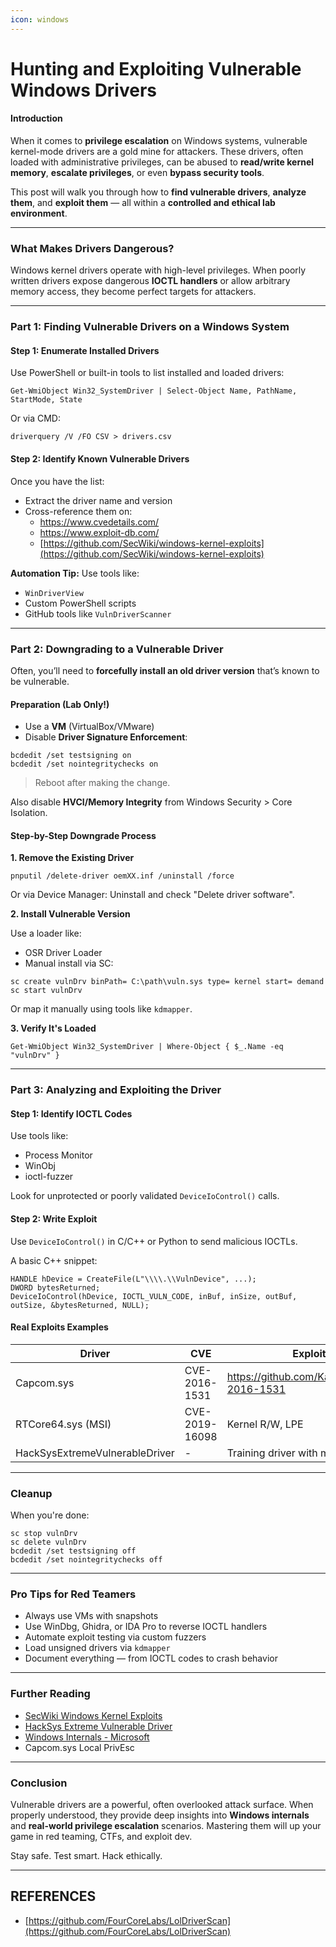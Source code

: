 ```yaml
---
icon: windows
---
```


# Hunting and Exploiting Vulnerable Windows Drivers

#### Introduction

When it comes to **privilege escalation** on Windows systems, vulnerable kernel-mode drivers are a gold mine for attackers. These drivers, often loaded with administrative privileges, can be abused to **read/write kernel memory**, **escalate privileges**, or even **bypass security tools**.

This post will walk you through how to **find vulnerable drivers**, **analyze them**, and **exploit them** — all within a **controlled and ethical lab environment**.

***

### What Makes Drivers Dangerous?

Windows kernel drivers operate with high-level privileges. When poorly written drivers expose dangerous **IOCTL handlers** or allow arbitrary memory access, they become perfect targets for attackers.

***

### Part 1: Finding Vulnerable Drivers on a Windows System

#### Step 1: Enumerate Installed Drivers

Use PowerShell or built-in tools to list installed and loaded drivers:

```
Get-WmiObject Win32_SystemDriver | Select-Object Name, PathName, StartMode, State
```

Or via CMD:

```
driverquery /V /FO CSV > drivers.csv
```

#### Step 2: Identify Known Vulnerable Drivers

Once you have the list:

* Extract the driver name and version
* Cross-reference them on:
  * https://www.cvedetails.com/
  * https://www.exploit-db.com/
  * [https://github.com/SecWiki/windows-kernel-exploits](https://github.com/SecWiki/windows-kernel-exploits)

**Automation Tip:** Use tools like:

* `WinDriverView`
* Custom PowerShell scripts
* GitHub tools like `VulnDriverScanner`

***

### Part 2: Downgrading to a Vulnerable Driver

Often, you’ll need to **forcefully install an old driver version** that’s known to be vulnerable.

#### Preparation (Lab Only!)

* Use a **VM** (VirtualBox/VMware)
* Disable **Driver Signature Enforcement**:

```
bcdedit /set testsigning on
bcdedit /set nointegritychecks on
```

> Reboot after making the change.

Also disable **HVCI/Memory Integrity** from Windows Security > Core Isolation.

#### Step-by-Step Downgrade Process

**1. Remove the Existing Driver**

```
pnputil /delete-driver oemXX.inf /uninstall /force
```

Or via Device Manager: Uninstall and check "Delete driver software".

**2. Install Vulnerable Version**

Use a loader like:

* OSR Driver Loader
* Manual install via SC:

```
sc create vulnDrv binPath= C:\path\vuln.sys type= kernel start= demand
sc start vulnDrv
```

Or map it manually using tools like `kdmapper`.

**3. Verify It's Loaded**

```
Get-WmiObject Win32_SystemDriver | Where-Object { $_.Name -eq "vulnDrv" }
```

***

### Part 3: Analyzing and Exploiting the Driver

#### Step 1: Identify IOCTL Codes

Use tools like:

* Process Monitor
* WinObj
* ioctl-fuzzer

Look for unprotected or poorly validated `DeviceIoControl()` calls.

#### Step 2: Write Exploit

Use `DeviceIoControl()` in C/C++ or Python to send malicious IOCTLs.

A basic C++ snippet:

```
HANDLE hDevice = CreateFile(L"\\\\.\\VulnDevice", ...);
DWORD bytesReturned;
DeviceIoControl(hDevice, IOCTL_VULN_CODE, inBuf, inSize, outBuf, outSize, &bytesReturned, NULL);
```

#### Real Exploits Examples

| Driver                         | CVE            | Exploit                                   |
| ------------------------------ | -------------- | ----------------------------------------- |
| Capcom.sys                     | CVE-2016-1531  | https://github.com/KaLendsi/CVE-2016-1531 |
| RTCore64.sys (MSI)             | CVE-2019-16098 | Kernel R/W, LPE                           |
| HackSysExtremeVulnerableDriver | -              | Training driver with multiple PoCs        |

***

### Cleanup

When you're done:

```
sc stop vulnDrv
sc delete vulnDrv
bcdedit /set testsigning off
bcdedit /set nointegritychecks off
```

***

### Pro Tips for Red Teamers

* Always use VMs with snapshots
* Use WinDbg, Ghidra, or IDA Pro to reverse IOCTL handlers
* Automate exploit testing via custom fuzzers
* Load unsigned drivers via `kdmapper`
* Document everything — from IOCTL codes to crash behavior

***

### Further Reading

* [SecWiki Windows Kernel Exploits](https://github.com/SecWiki/windows-kernel-exploits)
* [HackSys Extreme Vulnerable Driver](https://github.com/hacksysteam/HackSysExtremeVulnerableDriver)
* [Windows Internals - Microsoft](https://docs.microsoft.com/en-us/sysinternals/)
* Capcom.sys Local PrivEsc

***

### Conclusion

Vulnerable drivers are a powerful, often overlooked attack surface. When properly understood, they provide deep insights into **Windows internals** and **real-world privilege escalation** scenarios. Mastering them will up your game in red teaming, CTFs, and exploit dev.

Stay safe. Test smart. Hack ethically.



***

## REFERENCES

* [https://github.com/FourCoreLabs/LolDriverScan](https://github.com/FourCoreLabs/LolDriverScan)

